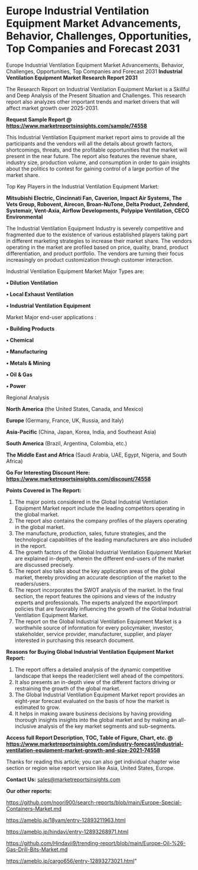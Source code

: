 # Europe Industrial Ventilation Equipment Market Advancements, Behavior, Challenges, Opportunities, Top Companies and Forecast 2031
Europe Industrial Ventilation Equipment Market Advancements, Behavior, Challenges, Opportunities, Top Companies and Forecast 2031
<strong>Industrial Ventilation Equipment Market Research Report 2031</strong>

The Research Report on Industrial Ventilation Equipment Market is a Skillful and Deep Analysis of the Present Situation and Challenges. This research report also analyzes other important trends and market drivers that will affect market growth over 2025-2031.

<strong>Request Sample Report @ <a href=https://www.marketreportsinsights.com/sample/74558>https://www.marketreportsinsights.com/sample/74558</a></strong>

This Industrial Ventilation Equipment market report aims to provide all the participants and the vendors will all the details about growth factors, shortcomings, threats, and the profitable opportunities that the market will present in the near future. The report also features the revenue share, industry size, production volume, and consumption in order to gain insights about the politics to contest for gaining control of a large portion of the market share.

Top Key Players in the Industrial Ventilation Equipment Market:

<strong>Mitsubishi Electric, Cincinnati Fan, Caverion, Impact Air Systems, The Vets Group, Robovent, Airecon, Broan-NuTone, Delta Product, Zehnderd, Systemair, Vent-Axia, Airflow Developments, Polypipe Ventilation, CECO Environmental</strong>

The Industrial Ventilation Equipment Industry is severely competitive and fragmented due to the existence of various established players taking part in different marketing strategies to increase their market share. The vendors operating in the market are profiled based on price, quality, brand, product differentiation, and product portfolio. The vendors are turning their focus increasingly on product customization through customer interaction.

Industrial Ventilation Equipment Market Major Types are:

<strong>• Dilution Ventilation

• Local Exhaust Ventilation

• Industrial Ventilation Equipment</strong>

Market Major end-user applications :

<strong>• Building Products

• Chemical

• Manufacturing

• Metals & Mining

• Oil & Gas

• Power</strong>

Regional Analysis

</u><strong><b>North America</b></strong> (the United States, Canada, and Mexico)

<strong><b>Europe </b></strong>(Germany, France, UK, Russia, and Italy)

<strong><b>Asia-Pacific</b></strong> (China, Japan, Korea, India, and Southeast Asia)

<strong><b>South America</b></strong> (Brazil, Argentina, Colombia, etc.)

<strong><b>The Middle East and Africa</b></strong> (Saudi Arabia, UAE, Egypt, Nigeria, and South Africa)

<strong>Go For Interesting Discount Here: <a href=https://www.marketreportsinsights.com/discount/74558>https://www.marketreportsinsights.com/discount/74558</a></strong>

<strong>Points Covered in The Report:</strong>
<ol>
  <li>The major points considered in the Global Industrial Ventilation Equipment Market report include the leading competitors operating in the global market.</li>
  <li>The report also contains the company profiles of the players operating in the global market.</li>
  <li>The manufacture, production, sales, future strategies, and the technological capabilities of the leading manufacturers are also included in the report.</li>
  <li>The growth factors of the Global Industrial Ventilation Equipment Market are explained in-depth, wherein the different end-users of the market are discussed precisely.</li>
  <li>The report also talks about the key application areas of the global market, thereby providing an accurate description of the market to the readers/users.</li>
  <li>The report incorporates the SWOT analysis of the market. In the final section, the report features the opinions and views of the industry experts and professionals. The experts analyzed the export/import policies that are favorably influencing the growth of the Global Industrial Ventilation Equipment Market.</li>
  <li>The report on the Global Industrial Ventilation Equipment Market is a worthwhile source of information for every policymaker, investor, stakeholder, service provider, manufacturer, supplier, and player interested in purchasing this research document.</li>
</ol>
<strong>Reasons for Buying Global Industrial Ventilation Equipment Market Report:</strong>

<ol>
  <li>The report offers a detailed analysis of the dynamic competitive landscape that keeps the reader/client well ahead of the competitors.</li>
  <li>It also presents an in-depth view of the different factors driving or restraining the growth of the global market.</li>
  <li>The Global Industrial Ventilation Equipment Market report provides an eight-year forecast evaluated on the basis of how the market is estimated to grow.</li>
  <li>It helps in making aware business decisions by having providing thorough insights insights into the global market and by making an all-inclusive analysis of the key market segments and sub-segments.</li>
</ol>
<strong>Access full Report Description, TOC, Table of Figure, Chart, etc. @ <a href=https://www.marketreportsinsights.com/industry-forecast/industrial-ventilation-equipment-market-growth-and-size-2021-74558>https://www.marketreportsinsights.com/industry-forecast/industrial-ventilation-equipment-market-growth-and-size-2021-74558</a></strong>


Thanks for reading this article; you can also get individual chapter wise section or region wise report version like Asia, United States, Europe.

<strong>Contact Us:</strong>
sales@marketreportsinsights.com

<strong>Our other reports:</strong>

<a href=https://github.com/noori900/search-reports/blob/main/Europe-Special-Containers-Market.md>https://github.com/noori900/search-reports/blob/main/Europe-Special-Containers-Market.md</a>

<a href=https://ameblo.jp/18yam/entry-12893211963.html>https://ameblo.jp/18yam/entry-12893211963.html</a>

<a href=https://ameblo.jp/hindavi/entry-12893268971.html>https://ameblo.jp/hindavi/entry-12893268971.html</a>

<a href=https://github.com/Hindavii9/trending-report/blob/main/Europe-Oil-%26-Gas-Drill-Bits-Market.md>https://github.com/Hindavii9/trending-report/blob/main/Europe-Oil-%26-Gas-Drill-Bits-Market.md</a>

<a href=https://ameblo.jp/cargo656/entry-12893273021.html>https://ameblo.jp/cargo656/entry-12893273021.html</a>"
